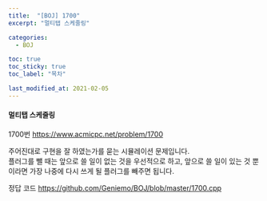 ```yaml
---
title:  "[BOJ] 1700"
excerpt: "멀티탭 스케줄링"

categories:
  - BOJ

toc: true
toc_sticky: true
toc_label: "목차"

last_modified_at: 2021-02-05
---
```


#### 멀티탭 스케줄링

1700번 <https://www.acmicpc.net/problem/1700>

주어진대로 구현을 잘 하였는가를 묻는 시뮬레이션 문제입니다.<br>
플러그를 뺄 때는 앞으로 쓸 일이 없는 것을 우선적으로 하고, 앞으로 쓸 일이 있는 것 뿐이라면 가장 나중에 다시 쓰게 될 플러그를 빼주면 됩니다.

정답 코드 <https://github.com/Geniemo/BOJ/blob/master/1700.cpp>